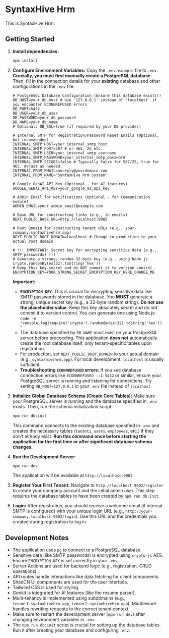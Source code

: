 # SyntaxHive Hrm

This is SyntaxHive Hrm.

## Getting Started

1.  **Install dependencies:**
    ```bash
    npm install
    ```

2.  **Configure Environment Variables:**
    Copy the `.env.example` file to `.env`. **Crucially, you must first manually create a PostgreSQL database.** Then, fill in the connection details for your **existing** database and other configurations in the `.env` file:
    ```env
    # PostgreSQL Database Configuration (Ensure this database exists!)
    DB_HOST=your_db_host # Use '127.0.0.1' instead of 'localhost' if you encounter ECONNREFUSED errors
    DB_PORT=5432
    DB_USER=your_db_user
    DB_PASSWORD=your_db_password
    DB_NAME=your_db_name
    # Optional: DB_SSL=true (if required by your DB provider)

    # Internal SMTP for Registration/Password Reset Emails (Optional, but recommended)
    INTERNAL_SMTP_HOST=your_internal_smtp_host
    INTERNAL_SMTP_PORT=587 # or 465, 25 etc.
    INTERNAL_SMTP_USER=your_internal_smtp_username
    INTERNAL_SMTP_PASSWORD=your_internal_smtp_password
    INTERNAL_SMTP_SECURE=false # Typically false for 587/25, true for 465. Adjust as needed.
    INTERNAL_FROM_EMAIL=noreply@yourdomain.com
    INTERNAL_FROM_NAME="SyntaxHive Hrm System"

    # Google GenAI API Key (Optional - for AI features)
    GOOGLE_GENAI_API_KEY=your_google_ai_api_key

    # Admin Email for Notifications (Optional - for Communication module)
    ADMIN_EMAIL=your_admin_email@example.com

    # Base URL for constructing links (e.g., in emails)
    NEXT_PUBLIC_BASE_URL=http://localhost:9002

    # Root Domain for constructing tenant URLs (e.g., your-company.syntaxhivehrm.app)
    NEXT_PUBLIC_ROOT_DOMAIN=localhost # Change in production to your actual root domain

    # !!! IMPORTANT: Secret key for encrypting sensitive data (e.g., SMTP passwords) !!!
    # Generate a strong, random 32-byte key (e.g., using Node.js crypto.randomBytes(32).toString('hex'))
    # Keep this key secret and do NOT commit it to version control.
    ENCRYPTION_KEY=YOUR_STRONG_SECRET_ENCRYPTION_KEY_HERE_CHANGE_ME
    ```
    **Important:**
     - **`ENCRYPTION_KEY`**: This is crucial for encrypting sensitive data like SMTP passwords stored in the database. You **MUST** generate a strong, unique secret key (e.g., a 32-byte random string). **Do not use the placeholder value.** Keep this key absolutely secret and do not commit it to version control. You can generate one using Node.js: `node -e "console.log(require('crypto').randomBytes(32).toString('hex'))"`
     - The database specified by `DB_NAME` must exist on your PostgreSQL server before proceeding. This application **does not** automatically create the root database itself, only tenant-specific tables upon registration.
     - For production, set `NEXT_PUBLIC_ROOT_DOMAIN` to your actual domain (e.g., `syntaxhivehrm.app`). For local development, `localhost` is usually sufficient.
     - **Troubleshooting `ECONNREFUSED` errors:** If you see database connection errors like `ECONNREFUSED ::1:5432` or similar, ensure your PostgreSQL server is running and listening for connections. Try setting `DB_HOST=127.0.0.1` in your `.env` file instead of `localhost`.

3.  **Initialize Global Database Schema (Create Core Tables):**
    Make sure your PostgreSQL server is running and the database specified in `.env` exists. Then, run the schema initialization script:
    ```bash
    npm run db:init
    ```
    This command connects to the existing database specified in `.env` and creates the necessary tables (`tenants`, `users`, `employees`, etc.) if they don't already exist. **Run this command once before starting the application for the first time or after significant database schema changes.**

4.  **Run the Development Server:**
    ```bash
    npm run dev
    ```
    The application will be available at `http://localhost:9002`.

5.  **Register Your First Tenant:**
    Navigate to `http://localhost:9002/register` to create your company account and the initial admin user. This step requires the database tables to have been created by `npm run db:init`.

6.  **Login:**
    After registration, you should receive a welcome email (if internal SMTP is configured) with your unique login URL (e.g., `http://your-company.localhost:9002/login`). Use this URL and the credentials you created during registration to log in.

## Development Notes

-   The application uses `pg` to connect to a PostgreSQL database.
-   Sensitive data (like SMTP passwords) is encrypted using `crypto-js` AES. Ensure `ENCRYPTION_KEY` is set correctly in your `.env`.
-   Server Actions are used for backend logic (e.g., registration, CRUD operations).
-   API routes handle interactions like data fetching for client components.
-   ShadCN UI components are used for the user interface.
-   Tailwind CSS is used for styling.
-   Genkit is integrated for AI features (like the resume parser).
-   Multi-tenancy is implemented using subdomains (e.g., `tenant1.syntaxhivehrm.app`, `tenant2.syntaxhivehrm.app`). Middleware handles rewriting requests to the correct tenant context.
-   Make sure to restart the development server (`npm run dev`) after changing environment variables in `.env`.
-   The `npm run db:init` script is crucial for setting up the database tables. Run it after creating your database and configuring `.env`.

